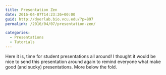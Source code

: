 ```yaml
---
title: Presentation Zen
date: 2016-04-07T14:23:26+00:00
guid: http://dyerlab.bio.vcu.edu/?p=897
permalink: /2016/04/07/presentation-zen/

categories:
  - Presentations
  - Tutorials
---
```

Here it is, time for student presentations all around!  I thought it would be nice to send this presentation around again to remind everyone what make good (and sucky) presentations.  More below the fold.

<!--more-->